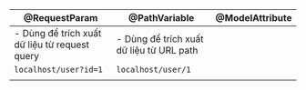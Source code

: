 | @RequestParam                                  | @PathVariable                            | @ModelAttribute |
| ---------------------------------------------- | ---------------------------------------- | --------------- |
| - Dùng để  trích xuất dữ liệu từ request query | - Dùng để trích xuất dữ liệu từ URL path |                 |
| `localhost/user?id=1`                          | `localhost/user/1`                       |                 |
|                                                |                                          |                 |
    